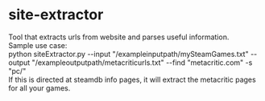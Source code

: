 # site-extractor

Tool that extracts urls from website and parses useful information.  
Sample use case:  
python siteExtractor.py --input "/exampleinputpath/mySteamGames.txt" --output "/exampleoutputpath/metacriticurls.txt" --find "metacritic.com" -s "pc/"  
If this is directed at steamdb info pages, it will extract the metacritic pages for all your games.